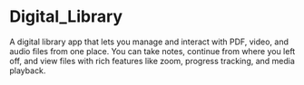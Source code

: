 # Digital_Library
A digital library app that lets you manage and interact with PDF, video, and audio files from one place.   You can take notes, continue from where you left off, and view files with rich features like zoom, progress tracking, and media playback.
